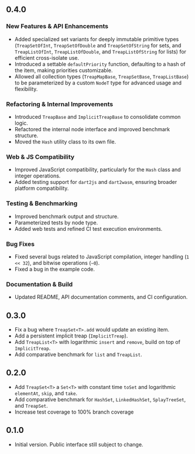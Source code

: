 ## 0.4.0

### New Features & API Enhancements
* Added specialized set variants for deeply immutable primitive types (`TreapSetOfInt`, `TreapSetOfDouble` and `TreapSetOfString` for sets, and `TreapListOfInt`, `TreapListOfDouble`, and `TreapListOfString` for lists) for efficient cross-isolate use.
* Introduced a settable `defaultPriority` function, defaulting to a hash of the item, making priorities customizable.
* Allowed all collection types (`TreapMapBase`, `TreapSetBase`, `TreapListBase`) to be parameterized by a custom `NodeT` type for advanced usage and flexibility.

### Refactoring & Internal Improvements
* Introduced `TreapBase` and `ImplicitTreapBase` to consolidate common logic.
* Refactored the internal node interface and improved benchmark structure.
* Moved the `Hash` utility class to its own file.

### Web & JS Compatibility
* Improved JavaScript compatibility, particularly for the `Hash` class and integer operations.
* Added testing support for `dart2js` and `dart2wasm`, ensuring broader platform compatibility.

### Testing & Benchmarking
* Improved benchmark output and structure.
* Parameterized tests by node type.
* Added web tests and refined CI test execution environments.

### Bug Fixes
* Fixed several bugs related to JavaScript compilation, integer handling (`1 << 32`), and bitwise operations (`~0`).
* Fixed a bug in the example code.

### Documentation & Build
* Updated README, API documentation comments, and CI configuration.

## 0.3.0

- Fix a bug where `TreapSet<T>.add` would update an existing item.
- Add a persistent implicit treap (`ImplicitTreap`).
- Add `TreapList<T>` with logarithmic `insert` and `remove`, build on top of `ImplicitTreap`.
- Add comparative benchmark for `list` and `TreapList`.

## 0.2.0

- Add `TreapSet<T>` a `Set<T>` with constant time `toSet` and logarithmic `elementAt`, `skip`, and `take`.
- Add comparative benchmark for `HashSet`, `LinkedHashSet`, `SplayTreeSet`, and `TreapSet`.
- Increase test coverage to 100% branch coverage

## 0.1.0

- Initial version. Public interface still subject to change.
